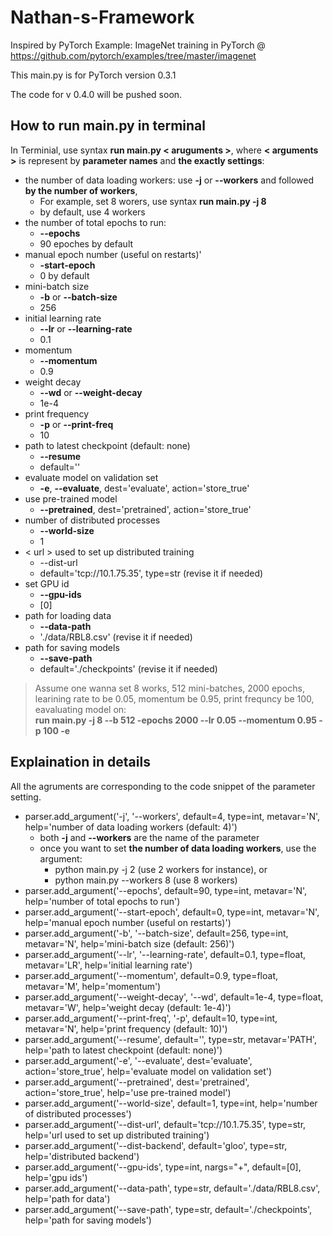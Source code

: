 # Nathan-s-Framework
Inspired by PyTorch Example: ImageNet training in PyTorch @ https://github.com/pytorch/examples/tree/master/imagenet

This main.py is for PyTorch version 0.3.1

The code for v 0.4.0 will be pushed soon.


## How to run main.py in terminal
In Terminial, use syntax **run main.py < aruguments >**, where **< arguments >** is represent by **parameter names** and **the exactly settings**:
* the number of data loading workers: use **-j** or **--workers** and followed **by the number of workers**,
  * For example, set 8 worers, use syntax **run main.py -j 8**
  * by default, use 4 workers
* the number of total epochs to run:
  * **--epochs**
  * 90 epoches by default
* manual epoch number (useful on restarts)'
  * **-start-epoch**
  * 0 by default
* mini-batch size
  * **-b** or **--batch-size**
  * 256
* initial learning rate
  * **--lr** or **--learning-rate**
  * 0.1
* momentum
  * **--momentum**
  * 0.9
* weight decay
  * **--wd** or **--weight-decay**
  * 1e-4
* print frequency
  * **-p** or **--print-freq**
  * 10
* path to latest checkpoint (default: none)
  * **--resume**
  * default=''
* evaluate model on validation set
  * **-e**, **--evaluate**, dest='evaluate', action='store_true'
* use pre-trained model
  * **--pretrained**, dest='pretrained', action='store_true'
* number of distributed processes
  * **--world-size**
  * 1
* < url > used to set up distributed training
  * --dist-url
  * default='tcp://10.1.75.35', type=str (revise it if needed)
* set GPU id
  * **--gpu-ids**
  * [0]
* path for loading data
  * **--data-path**
  * './data/RBL8.csv' (revise it if needed)
* path for saving models
  * **--save-path**
  * default='./checkpoints' (revise it if needed)

> Assume one wanna set 8 works, 512 mini-batches, 2000 epochs, learining rate to be 0.05, momentum be 0.95, print frequncy be 100, eavaluating model on:   
> **run main.py -j 8 --b 512 -epochs 2000 --lr 0.05 --momentum 0.95 -p 100 -e**


## Explaination in details

All the agruments are corresponding to the code snippet of the parameter setting. 

* parser.add_argument('-j', '--workers', default=4, type=int, metavar='N',
                    help='number of data loading workers (default: 4)')
   * both **-j** and **--workers** are the name of the parameter
   * once you want to set **the number of data loading workers**, use the argument:
      * python main.py -j 2 (use 2 workers for instance), or
      * python main.py --workers 8 (use 8 workers)
* parser.add_argument('--epochs', default=90, type=int, metavar='N',
                    help='number of total epochs to run')
* parser.add_argument('--start-epoch', default=0, type=int, metavar='N',
                    help='manual epoch number (useful on restarts)')
* parser.add_argument('-b', '--batch-size', default=256, type=int,
                    metavar='N', help='mini-batch size (default: 256)')
* parser.add_argument('--lr', '--learning-rate', default=0.1, type=float,
                    metavar='LR', help='initial learning rate')
* parser.add_argument('--momentum', default=0.9, type=float, metavar='M',
                    help='momentum')
* parser.add_argument('--weight-decay', '--wd', default=1e-4, type=float,
                    metavar='W', help='weight decay (default: 1e-4)')
* parser.add_argument('--print-freq', '-p', default=10, type=int,
                    metavar='N', help='print frequency (default: 10)')
* parser.add_argument('--resume', default='', type=str, metavar='PATH',
                    help='path to latest checkpoint (default: none)')
* parser.add_argument('-e', '--evaluate', dest='evaluate', action='store_true',
                    help='evaluate model on validation set')
* parser.add_argument('--pretrained', dest='pretrained', action='store_true',
                    help='use pre-trained model')
* parser.add_argument('--world-size', default=1, type=int,
                    help='number of distributed processes')
* parser.add_argument('--dist-url', default='tcp://10.1.75.35', type=str,
                    help='url used to set up distributed training')
* parser.add_argument('--dist-backend', default='gloo', type=str,
                    help='distributed backend')
* parser.add_argument('--gpu-ids', type=int, nargs="+", default=[0],
                    help='gpu ids')
* parser.add_argument('--data-path', type=str, default='./data/RBL8.csv',
                    help='path for data')
* parser.add_argument('--save-path', type=str, default='./checkpoints',
                    help='path for saving models')
